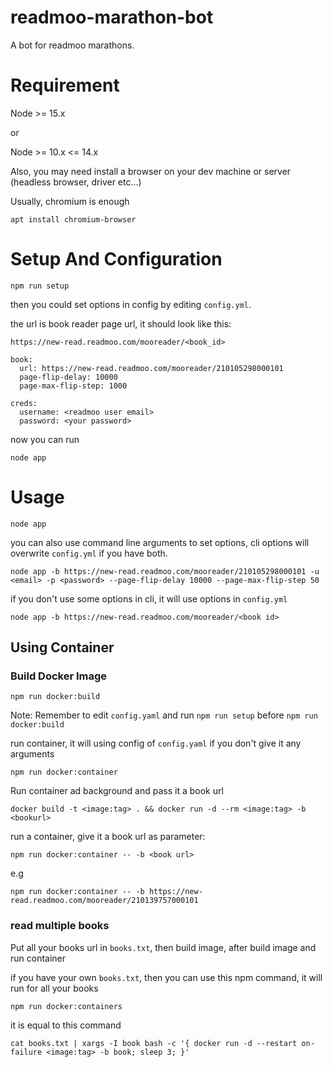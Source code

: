 # readmoo-marathon-bot

A bot for readmoo marathons.

# Requirement

Node >= 15.x

or

Node >= 10.x <= 14.x

Also, you may need install a browser on your dev machine or server (headless browser, driver etc...)

Usually, chromium is enough 

```
apt install chromium-browser
```

# Setup And Configuration

```
npm run setup
```

then you could set options in config by editing `config.yml`.

the url is book reader page url, it should look like this:

`https://new-read.readmoo.com/mooreader/<book_id>`

```
book:
  url: https://new-read.readmoo.com/mooreader/210105298000101
  page-flip-delay: 10000
  page-max-flip-step: 1000

creds:
  username: <readmoo user email>
  password: <your password>
```

now you can run

```
node app
```

# Usage

```
node app    
```

you can also use command line arguments to set options, cli options will overwrite `config.yml` if you have both.

```
node app -b https://new-read.readmoo.com/mooreader/210105298000101 -u <email> -p <password> --page-flip-delay 10000 --page-max-flip-step 50
```

if you don't use some options in cli, it will use options in `config.yml`

```
node app -b https://new-read.readmoo.com/mooreader/<book id>
```

## Using Container

### Build Docker Image

```
npm run docker:build
```

Note: Remember to edit `config.yaml` and run `npm run setup` before `npm run docker:build`

run container, it will using config of `config.yaml` if you don't give it any arguments

```
npm run docker:container
```

Run container ad background and pass it a book url
```
docker build -t <image:tag> . && docker run -d --rm <image:tag> -b <bookurl>
```

run a container, give it a book url as parameter:
```
npm run docker:container -- -b <book url>
```

e.g
```
npm run docker:container -- -b https://new-read.readmoo.com/mooreader/210139757000101
```
### read multiple books
Put all your books url in `books.txt`, then build image, after build image and run container

if you have your own `books.txt`, then you can use this npm command, it will run for all your books

```
npm run docker:containers
```

it is equal to this command

```
cat books.txt | xargs -I book bash -c '{ docker run -d --restart on-failure <image:tag> -b book; sleep 3; }'
```
